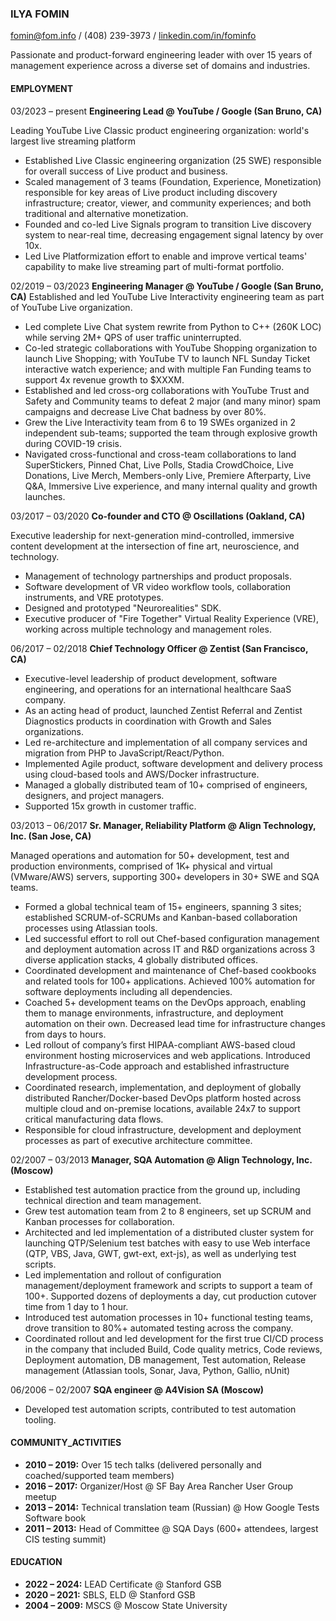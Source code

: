 ### ILYA FOMIN
fomin@fom.info / (408) 239-3973 / [linkedin.com/in/fominfo](https://linkedin.com/in/fominfo)

Passionate and product-forward engineering leader with over 15 years of management experience across a diverse set of domains and industries.

#### EMPLOYMENT

03/2023 – present **Engineering Lead @ YouTube / Google (San Bruno, CA)**

  Leading YouTube Live Classic product engineering organization: world's largest live streaming platform
  + Established Live Classic engineering organization (25 SWE) responsible for overall success of Live product and business.
  + Scaled management of 3 teams (Foundation, Experience, Monetization) responsible for key areas of Live product including discovery infrastructure; creator, viewer, and community experiences; and both traditional and alternative monetization.
  + Founded and co-led Live Signals program to transition Live discovery system to near-real time, decreasing engagement signal latency by over 10x.
  + Led Live Platformization effort to enable and improve vertical teams' capability to make live streaming part of multi-format portfolio.

02/2019 – 03/2023 **Engineering Manager @ YouTube / Google (San Bruno, CA)**
  Established and led YouTube Live Interactivity engineering team as part of YouTube Live organization.
  + Led complete Live Chat system rewrite from Python to C++ (260K LOC) while serving 2M+ QPS of user traffic uninterrupted.
  + Co-led strategic collaborations with YouTube Shopping organization to launch Live Shopping; with YouTube TV to launch NFL Sunday Ticket interactive watch experience; and with multiple Fan Funding teams to support 4x revenue growth to $XXXM.
  + Established and led cross-org collaborations with YouTube Trust and Safety and Community teams to defeat 2 major (and many minor) spam campaigns and decrease Live Chat badness by over 80%.
  + Grew the Live Interactivity team from 6 to 19 SWEs organized in 2 independent sub-teams; supported the team through explosive growth during COVID-19 crisis.
  + Navigated cross-functional and cross-team collaborations to land SuperStickers, Pinned Chat, Live Polls, Stadia CrowdChoice, Live Donations, Live Merch, Members-only Live, Premiere Afterparty, Live Q&A, Immersive Live experience, and many internal quality and growth launches.

03/2017 – 03/2020 **Co-founder and CTO @ Oscillations (Oakland, CA)**

  Executive leadership for next-generation mind-controlled, immersive content development at the intersection of fine art, neuroscience, and technology.
  + Management of technology partnerships and product proposals.
  + Software development of VR video workflow tools, collaboration instruments, and VRE prototypes.
  + Designed and prototyped "Neurorealities" SDK.
  + Executive producer of "Fire Together" Virtual Reality Experience (VRE), working across multiple technology and management roles.

06/2017 – 02/2018 **Chief Technology Officer @ Zentist (San Francisco, CA)**

  + Executive-level leadership of product development, software engineering, and operations for an international healthcare SaaS company.
  + As an acting head of product, launched Zentist Referral and Zentist Diagnostics products in coordination with Growth and Sales organizations.
  + Led re-architecture and implementation of all company services and migration from PHP to JavaScript/React/Python.
  + Implemented Agile product, software development and delivery process using cloud-based tools and AWS/Docker infrastructure.
  + Managed a globally distributed team of 10+ comprised of engineers, designers, and project managers.
  + Supported 15x growth in customer traffic.

03/2013 – 06/2017 **Sr. Manager, Reliability Platform @ Align Technology, Inc. (San Jose, CA)**

  Managed operations and automation for 50+ development, test and production environments, comprised of 1K+ physical and virtual (VMware/AWS) servers, supporting 300+ developers in 30+ SWE and SQA teams.
  + Formed a global technical team of 15+ engineers, spanning 3 sites; established SCRUM-of-SCRUMs and Kanban-based collaboration processes using Atlassian tools.
  + Led successful effort to roll out Chef-based configuration management and deployment automation across IT and R&D organizations across 3 diverse application stacks, 4 globally distributed offices.
  + Coordinated development and maintenance of Chef-based cookbooks and related tools for 100+ applications. Achieved 100% automation for software deployments including all dependencies.
  + Coached 5+ development teams on the DevOps approach, enabling them to manage environments, infrastructure, and deployment automation on their own. Decreased lead time for infrastructure changes from days to hours.
  + Led rollout of company’s first HIPAA-compliant AWS-based cloud environment hosting microservices and web applications. Introduced Infrastructure-as-Code approach and established infrastructure development process.
  + Coordinated research, implementation, and deployment of globally distributed Rancher/Docker-based DevOps platform hosted across multiple cloud and on-premise locations, available 24x7 to support critical manufacturing data flows.
  + Responsible for cloud infrastructure, development and deployment processes as part of executive architecture committee.

02/2007 – 03/2013 **Manager, SQA Automation @ Align Technology, Inc. (Moscow)**

  + Established test automation practice from the ground up, including technical direction and team management.
  + Grew test automation team from 2 to 8 engineers, set up SCRUM and Kanban processes for collaboration.
  + Architected and led implementation of a distributed cluster system for launching QTP/Selenium test batches with easy to use Web interface (QTP, VBS, Java, GWT, gwt-ext, ext-js), as well as underlying test scripts.
  + Led implementation and rollout of configuration management/deployment framework and scripts to support a team of 100+. Supported dozens of deployments a day, cut production cutover time from 1 day to 1 hour.
  + Introduced test automation processes in 10+ functional testing teams, drove transition to 80%+ automated testing across the company.
  + Coordinated rollout and led development for the first true CI/CD process in the company that included Build, Code quality metrics, Code reviews, Deployment automation, DB management, Test automation, Release management (Atlassian tools, Sonar, Java, Python, Gallio, nUnit)

06/2006 – 02/2007 **SQA engineer @ A4Vision SA (Moscow)**
  + Developed test automation scripts, contributed to test automation tooling.

#### COMMUNITY_ACTIVITIES
+ **2010 – 2019:** Over 15 tech talks (delivered personally and coached/supported team members)
+ **2016 – 2017:** Organizer/Host @ SF Bay Area Rancher User Group meetup
+ **2013 – 2014:** Technical translation team (Russian) @ How Google Tests Software book
+ **2011 – 2013:** Head of Committee @ SQA Days (600+ attendees, largest CIS testing summit)

#### EDUCATION
+ **2022 – 2024:** LEAD Certificate @ Stanford GSB
+ **2020 – 2021:** SBLS, ELD @ Stanford GSB
+ **2004 – 2009:** MSCS @ Moscow State University
